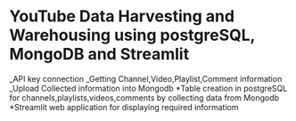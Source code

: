 # YouTube Data Harvesting and Warehousing using postgreSQL, MongoDB and Streamlit
_API key connection
_Getting Channel,Video,Playlist,Comment information
_Upload Collected information into Mongodb
*Table creation in postgreSQL for channels,playlists,videos,comments by collecting data from Mongodb
*Streamlit web application for displaying required informatiom

    